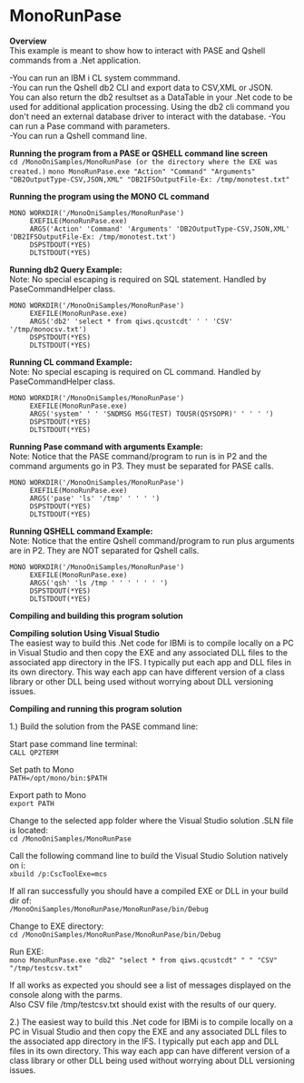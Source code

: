 ﻿# MonoRunPase

**Overview**<br>
This example is meant to show how to interact with PASE and Qshell commands from 
a .Net application.<br>

-You can run an IBM i CL system commmand.<br>
-You can run the Qshell db2 CLI and export data to CSV,XML or JSON.<br>
 You can also return the db2 resultset as a DataTable in your .Net code to 
 be used for additional application processing. Using the db2 cli command you don't
 need an external database driver to interact with the database.
-You can run a Pase command with parameters.<br>
-You can run a Qshell command line. <br>

**Running the program from a PASE or QSHELL command line screen**<br>
`cd /MonoOniSamples/MonoRunPase (or the directory where the EXE was created.)`
`mono MonoRunPase.exe "Action" "Command" "Arguments" "DB2OutputType-CSV,JSON,XML" "DB2IFSOutputFile-Ex: /tmp/monotest.txt"`

**Running the program using the MONO CL command**<br>
```
MONO WORKDIR('/MonoOniSamples/MonoRunPase')   
     EXEFILE(MonoRunPase.exe)                 
     ARGS('Action' 'Command' 'Arguments' 'DB2OutputType-CSV,JSON,XML' 'DB2IFSOutputFile-Ex: /tmp/monotest.txt')                              
     DSPSTDOUT(*YES)                             
     DLTSTDOUT(*YES)                             
```
**Running db2 Query Example:**<br>
Note: No special escaping is required on SQL statement. Handled by PaseCommandHelper class.<br>
```
MONO WORKDIR('/MonoOniSamples/MonoRunPase')   
     EXEFILE(MonoRunPase.exe)                 
     ARGS('db2' 'select * from qiws.qcustcdt' ' ' 'CSV' '/tmp/monocsv.txt')                              
     DSPSTDOUT(*YES)                             
     DLTSTDOUT(*YES)                             
```
**Running CL command Example:**<br>
Note: No special escaping is required on CL command. Handled by PaseCommandHelper class.<br>
```
MONO WORKDIR('/MonoOniSamples/MonoRunPase')   
     EXEFILE(MonoRunPase.exe)                 
     ARGS('system' ' ' 'SNDMSG MSG(TEST) TOUSR(QSYSOPR)' ' ' ' ')                              
     DSPSTDOUT(*YES)                             
     DLTSTDOUT(*YES)                             
```
**Running Pase command with arguments Example:**<br>
Note: Notice that the PASE command/program to run is in P2 and the command arguments go in P3. They must be separated for PASE calls.<br>
```
MONO WORKDIR('/MonoOniSamples/MonoRunPase')   
     EXEFILE(MonoRunPase.exe)                 
     ARGS('pase' 'ls' '/tmp' ' ' ' ')                              
     DSPSTDOUT(*YES)                             
     DLTSTDOUT(*YES)                             
```
**Running QSHELL command Example:**<br>
Note: Notice that the entire Qshell command/program to run plus arguments are in P2. They are NOT separated for Qshell calls.<br>
```
MONO WORKDIR('/MonoOniSamples/MonoRunPase')   
     EXEFILE(MonoRunPase.exe)                 
     ARGS('qsh' 'ls /tmp ' ' ' ' ' ' ')                              
     DSPSTDOUT(*YES)                             
     DLTSTDOUT(*YES)                             
```
**Compiling and building this program solution**<br>

**Compiling solution Using Visual Studio**<br>
The easiest way to build this .Net code for IBMi is to compile locally on a PC in Visual Studio
and then copy the EXE and any associated DLL files to the associated app directory in the IFS. 
I typically put each app and DLL files in its own directory. This way each app can have different
version of a class library or other DLL being used without worrying about DLL versioning issues.

**Compiling and running this program solution**<br>

1.) Build the solution from the PASE command line:

Start pase command line terminal:<br>
`CALL QP2TERM`

Set path to Mono<br>
`PATH=/opt/mono/bin:$PATH`

Export path to Mono<br>
`export PATH`

Change to the selected app folder where the Visual Studio solution .SLN file is located:<br>
`cd /MonoOniSamples/MonoRunPase`

Call the following command line to build the Visual Studio Solution natively on i:<br>
`xbuild /p:CscToolExe=mcs`

If all ran successfully you should have a compiled EXE or DLL in your build dir of:<br>
`/MonoOniSamples/MonoRunPase/MonoRunPase/bin/Debug`

Change to EXE directory:<br>
`cd /MonoOniSamples/MonoRunPase/MonoRunPase/bin/Debug`

Run EXE:<br>
`mono MonoRunPase.exe "db2" "select * from qiws.qcustcdt" " " "CSV" "/tmp/testcsv.txt"`

If all works as expected you should see a list of messages displayed on the console along with the parms.<br>
Also CSV file /tmp/testcsv.txt should exist with the results of our query. 

2.) The easiest way to build this .Net code for IBMi is to compile locally on a PC in Visual Studio
and then copy the EXE and any associated DLL files to the associated app directory in the IFS. 
I typically put each app and DLL files in its own directory. This way each app can have different
version of a class library or other DLL being used without worrying about DLL versioning issues.
